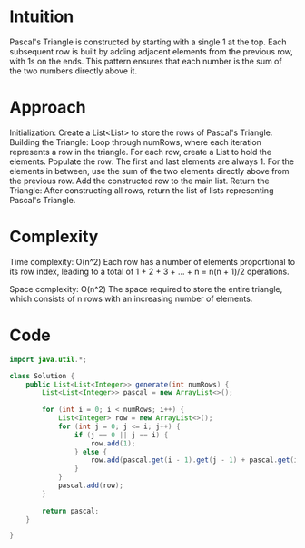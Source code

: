 # Intuition
Pascal's Triangle is constructed by starting with a single 1 at the top. Each subsequent row is built by adding adjacent elements from the previous row, with 1s on the ends. This pattern ensures that each number is the sum of the two numbers directly above it.

# Approach
Initialization: Create a List<List<Integer>> to store the rows of Pascal's Triangle.
Building the Triangle:
Loop through numRows, where each iteration represents a row in the triangle.
For each row, create a List<Integer> to hold the elements.
Populate the row:
The first and last elements are always 1.
For the elements in between, use the sum of the two elements directly above from the previous row.
Add the constructed row to the main list.
Return the Triangle: After constructing all rows, return the list of lists representing Pascal's Triangle.


# Complexity
Time complexity:
O(n^2)
Each row has a number of elements proportional to its row index, leading to a total of 1 + 2 + 3 + ... + n = n(n + 1)/2 operations.

Space complexity:
O(n^2)
The space required to store the entire triangle, which consists of n rows with an increasing number of elements.

# Code

```java
import java.util.*;

class Solution {
    public List<List<Integer>> generate(int numRows) {
        List<List<Integer>> pascal = new ArrayList<>();
        
        for (int i = 0; i < numRows; i++) {
            List<Integer> row = new ArrayList<>();
            for (int j = 0; j <= i; j++) {
                if (j == 0 || j == i) {
                    row.add(1);
                } else {
                    row.add(pascal.get(i - 1).get(j - 1) + pascal.get(i - 1).get(j));
                }
            }
            pascal.add(row);
        }
        
        return pascal;
    }

}
```